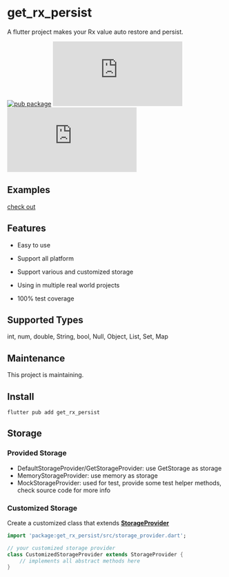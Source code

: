 # get_rx_persist

A flutter project makes your Rx value auto restore and persist.



[![pub package](https://img.shields.io/pub/v/get_rx_persist?style=flat)](https://pub.dev/packages/get_rx_persist) ![license](https://img.shields.io/github/license/rua-flutter/get_rx_persist.dart?style=flat)  [![stars](https://img.shields.io/github/stars/rua-flutter/get_rx_persist.dart?style=social)](https://github.com/rua-flutter/get_rx_persist.dart/tree/main/get_rx_persist)

## Examples

[check out](https://github.com/rua-flutter/get_rx_persist.dart/blob/main/get_rx_persist/example/example.md)



## Features

- Easy to use

- Support all platform

- Support various and customized storage

- Using in multiple real world projects

- 100% test coverage



## Supported Types

int, num, double, String, bool, Null, Object, List, Set, Map




## Maintenance
This project is maintaining.



## Install

`flutter pub add get_rx_persist`




## Storage

### Provided Storage

- DefaultStorageProvider/GetStorageProvider: use GetStorage as storage
- MemoryStorageProvider:  use memory as storage
- MockStorageProvider:  used for test,  provide some test helper methods, check source code for more info



### Customized Storage

Create a customized class that extends [**StorageProvider**](https://github.com/rua-flutter/get_rx_persist.dart/blob/main/get_rx_persist/lib/src/storage_provider.dart)

```dart
import 'package:get_rx_persist/src/storage_provider.dart';

// your customized storage provider
class CustomizedStorageProvider extends StorageProvider {
	// implements all abstract methods here
}
```

